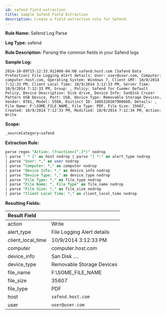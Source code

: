 ```yaml
---
id: safend-field-extraction
title: Sample Safend Field Extraction
description: Create a field extraction rule for Safend.
---
```



**Rule Name:** Safend Log Parse  

**Log Type:** safend  

**Rule Description:** Parsing the common fields in your Safend logs  

**Sample Log:**

```
2014-10-09T15:12:33.912408-04:00 safend.host.com [Safend Data Protection] File Logging Alert details: User: user@user.com, Computer: computer.host.com, Operating System: Windows 7, Client GMT: 10/9/2014 7:12:33 PM, Client Local Time: 10/9/2014 3:12:33 PM, Server Time: 10/9/2014 7:12:33 PM, Group: , Policy: Safend for Cuomer Default Policy, Device Description: Disk drive, Device Info: SanDisk Cruzer Pattern USB Device, Port: USB, Device Type: Removable Storage Devices, Vendor: 0781, Model: 550A, Distinct ID: 3485320307908660, Details: , File Name: F:\SOME_FILE_NAME, File Type: PDF, File Size: 35607, Created: 10/9/2014 7:12:33 PM, Modified: 10/9/2014 7:12:34 PM, Action: Write
```

**Scope:**

```sql
_sourceCategory=safend
```

**Extraction Rule:**

```sql
parse regex "Action: (?<action>[^,]*)" nodrop
| parse " * [" as host nodrop | parse "] *:" as alert_type nodrop
| parse "User: *," as user nodrop
| parse "Computer: *," as computer nodrop
| parse "Device Info: *," as device_info nodrop
| parse "Device Type: *," as device_type nodrop
| parse "File Type: *," as file_type nodrop
| parse "File Name: *, File Type" as file_name nodrop
| parse "File Size: *," as file_size nodrop
| parse "Client Local Time: *," as client_local_time nodrop
```

**Resulting Fields:**

| Result Field |   |
|:--|:--|
| action | Write |
| alert_type | File Logging Alert details |
| client_local_time | 10/9/2014 3:12:33 PM |
| computer | computer.host.com |
| device_info | San Disk .... |
| device_type | Removable Storage Devices |
| file_name | F:\\SOME_FILE_NAME |
| file_size | 35607 |
| file_type | PDF |
| host | `safend.host.com` |
| user | `user@user.com` |
